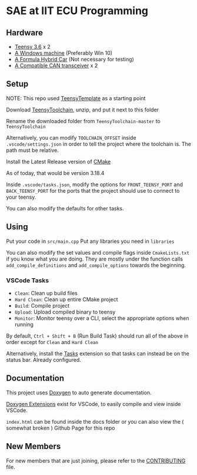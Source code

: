 SAE at IIT ECU Programming
===========================
 
Hardware
-------

- [Teensy 3.6](https://www.pjrc.com/store/teensy36.html) x 2
- [A Windows machine](https://www.microsoft.com/en-us/windows) (Preferably Win 10)
- [A Formula Hybrid Car](https://bicyclewarehouse.com/collections/hybrid-bikes) (Not necessary for testing)
- [A Compatible CAN transceiver](https://www.amazon.com/SN65HVD230-CAN-Board-Communication-Development/dp/B00KM6XMXO) x 2

Setup
-----

NOTE: This repo used [TeensyTemplate](https://github.com/LeHuman/TeensyTemplate) as a starting point

Download [TeensyToolchain](https://github.com/LeHuman/TeensyToolchain), unzip, and put it next to this folder

Rename the downloaded folder from `TeensyToolchain-master` to `TeensyToolchain`

Alternatively, you can modify `TOOLCHAIN_OFFSET` inside `.vscode/settings.json` in order to tell the project where the toolchain is. The path must be relative.

Install the Latest Release version of [CMake](https://cmake.org/download/)

As of today, that would be version 3.18.4

Inside `.vscode/tasks.json`, modify the options for `FRONT_TEENSY_PORT` and `BACK_TEENSY_PORT` for the ports that the project should use to connect to your teensy.

You can also modify the defaults for other tasks.

Using
-----

Put your code in `src/main.cpp`
Put any libraries you need in `libraries`

You can also modify the set values and compile flags inside `CmakeLists.txt` if you know what you are doing.
They are mostly under the function calls `add_compile_definitions` and `add_compile_options` towards the beginning.

### VSCode Tasks

* `Clean`: Clean up build files
* `Hard Clean`: Clean up entire CMake project
* `Build`: Compile project
* `Upload`: Upload compiled binary to teensy
* `Monitor`: Monitor teensy over a CLI, select the appropriate options when running

By default, `Ctrl + Shift + B` (Run Build Task) should run all of the above in order except for `Clean` and `Hard Clean`

Alternatively, install the [Tasks](https://marketplace.visualstudio.com/items?itemName=actboy168.tasks) extension so that tasks can instead be on the status bar. Already configured.

Documentation
-------------

This project uses [Doxygen](https://www.doxygen.nl/index.html) to auto generate documentation.

[Doxygen Extensions](https://marketplace.visualstudio.com/items?itemName=Isaias.doxygen-pack) exist for VSCode, to easily compile and view inside VSCode.

`index.html` can be found inside the docs folder or you can also view the ( somewhat broken ) Github Page for this repo

New Members
-----------

For new members that are just joining, please refer to the [CONTRIBUTING](CONTRIBUTING.md) file.